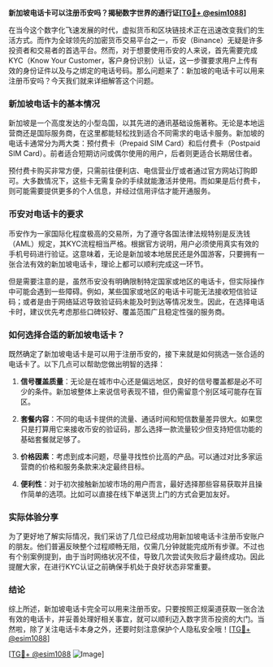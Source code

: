 **新加坡电话卡可以注册币安吗？揭秘数字世界的通行证[[TG💪+ @esim1088](https://t.me/s/esim1088)]**

在当今这个数字化飞速发展的时代，虚拟货币和区块链技术正在迅速改变我们的生活方式。而作为全球领先的加密货币交易平台之一，币安（Binance）无疑是许多投资者和交易者的首选平台。然而，对于想要使用币安的人来说，首先需要完成KYC（Know Your Customer，客户身份识别）认证，这一步骤要求用户上传有效的身份证件以及与之绑定的电话号码。那么问题来了：新加坡的电话卡可以用来注册币安吗？今天我们就来详细解答这个问题。

### 新加坡电话卡的基本情况

新加坡是一个高度发达的小型岛国，以其先进的通讯基础设施著称。无论是本地运营商还是国际服务商，在这里都能轻松找到适合不同需求的电话卡服务。新加坡的电话卡通常分为两大类：预付费卡（Prepaid SIM Card）和后付费卡（Postpaid SIM Card）。前者适合短期访问或偶尔使用的用户，后者则更适合长期居住者。

预付费卡购买非常方便，只需前往便利店、电信营业厅或者通过官方网站订购即可。大多数情况下，这些卡无需复杂的手续就能激活并使用。而如果是后付费卡，则可能需要提供更多的个人信息，并经过信用评估才能开通服务。

### 币安对电话卡的要求

币安作为一家国际化程度极高的交易所，为了遵守各国法律法规特别是反洗钱（AML）规定，其KYC流程相当严格。根据官方说明，用户必须使用真实有效的手机号码进行验证。这意味着，无论是新加坡本地居民还是外国游客，只要拥有一张合法有效的新加坡电话卡，理论上都可以顺利完成这一环节。

但是需要注意的是，虽然币安没有明确限制特定国家或地区的电话卡，但实际操作中可能会遇到一些障碍。例如，某些国家或地区的电话卡可能无法接收短信验证码；或者是由于网络延迟导致验证码未能及时到达等情况发生。因此，在选择电话卡时，建议优先考虑那些口碑较好、覆盖范围广且稳定性强的服务商。

### 如何选择合适的新加坡电话卡？

既然确定了新加坡电话卡是可以用于注册币安的，接下来就是如何挑选一张合适的电话卡了。以下几点可以帮助您做出明智的选择：

1. **信号覆盖质量**：无论是在城市中心还是偏远地区，良好的信号覆盖都是必不可少的条件。新加坡整体上来说信号表现不错，但仍需留意个别区域可能存在盲区。
   
2. **套餐内容**：不同的电话卡提供的流量、通话时间和短信数量差异很大。如果您只是打算用它来接收币安的验证码，那么选择一款流量较少但支持短信功能的基础套餐就足够了。

3. **价格因素**：考虑到成本问题，尽量寻找性价比高的产品。可以通过对比多家运营商的价格和服务条款来决定最终目标。

4. **便利性**：对于初次接触新加坡市场的用户而言，最好选择那些容易获取并且操作简单的选项。比如可以直接在线下单送货上门的方式会更加友好。

### 实际体验分享

为了更好地了解实际情况，我们采访了几位已经成功用新加坡电话卡注册币安账户的朋友。他们普遍反映整个过程顺畅无阻，仅需几分钟就能完成所有步骤。不过也有个别案例提到，由于当时网络状况不佳，导致几次尝试失败后才最终成功。因此提醒大家，在进行KYC认证之前确保手机处于良好状态非常重要。

### 结论

综上所述，新加坡电话卡完全可以用来注册币安。只要按照正规渠道获取一张合法有效的电话卡，并妥善处理好相关事宜，就可以顺利迈入数字货币投资的大门。当然啦，除了关注电话卡本身之外，还要时刻注意保护个人隐私安全哦！[[TG💪+ @esim1088](https://t.me/s/esim1088)]

[[TG💪+ @esim1088](https://t.me/s/esim1088) ![Image](https://i.postimg.cc/4NQfJmqS/Snipaste-2025-05-13-00-14-12.png)]